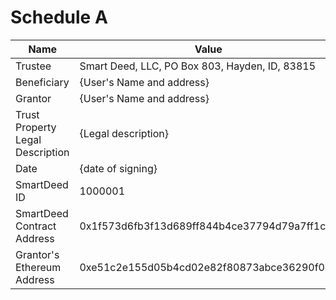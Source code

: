 # Schedule A

Name | Value
------------ | -------------
Trustee | Smart Deed, LLC, PO Box 803, Hayden, ID, 83815
Beneficiary | {User's Name and address}
Grantor | {User's Name and address}
Trust Property Legal Description | {Legal description}
Date | {date of signing}
SmartDeed ID | 1000001
SmartDeed Contract Address | 0x1f573d6fb3f13d689ff844b4ce37794d79a7ff1c
Grantor's Ethereum Address | 0xe51c2e155d05b4cd02e82f80873abce36290f03b

